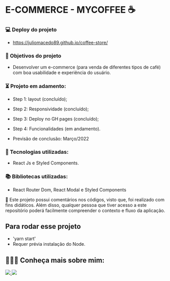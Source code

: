 # E-COMMERCE - MYCOFFEE ☕

### 💻 Deploy do projeto
* https://juliomacedo89.github.io/coffee-store/

### 🎯 Objetivos  do projeto 

* Desenvolver um e-commerce (para venda de diferentes tipos de café) com boa usabilidade e experiência do usuário.

 ### ⏳ Projeto em adamento:
* Step 1: layout (concluído);
* Step 2: Responsividade (concluído);
* Step 3: Deploy no GH pages (concluído);
* Step 4: Funcionalidades (em andamento).

* Previsão de conclusão: Março/2022

### 🚀 Tecnologias utilizadas: 
* React Js e Styled Components.

### 📚 Bibliotecas utilizadas: 
* React Router Dom, React Modal e Styled Components

💬 Este projeto possui comentários nos códigos, visto que, foi realizado com fins didáticos. Além disso, qualquer pessoa que tiver acesso a este repositório poderá facilmente compreender o contexto e fluxo da aplicação.


## Para rodar esse projeto
* 'yarn start'
* Requer prévia instalação do Node.



## 👨🏻‍💻 Conheça mais sobre mim:

<a href="https://www.linkedin.com/in/j%C3%BAlio-macedo-6ab034180/" alt="linkedin" target="_blank">

<img src="https://img.shields.io/badge/LinkedIn-%230077B5.svg?&style=flat-square&logo=linkedin&logoColor=white">

</a>

<a href="https://wa.me/5514997551925" alt="WhatsApp" target="_blank">

<img src="https://img.shields.io/badge/-WhatsApp-25d366?style=flat-square&labelColor=25d366&logo=whatsapp&logoColor=white&link=https://wa.me/<SEUNUMERO>"/>

</a>


